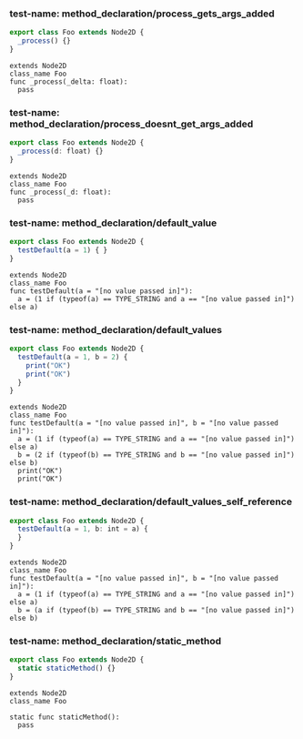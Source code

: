 
### test-name: method_declaration/process_gets_args_added

```typescript
export class Foo extends Node2D {
  _process() {}
}
```
```gdscript
extends Node2D
class_name Foo
func _process(_delta: float):
  pass
```


### test-name: method_declaration/process_doesnt_get_args_added

```typescript
export class Foo extends Node2D {
  _process(d: float) {}
}
```
```gdscript
extends Node2D
class_name Foo
func _process(_d: float):
  pass
```


### test-name: method_declaration/default_value

```typescript
export class Foo extends Node2D {
  testDefault(a = 1) { }
}
```
```gdscript
extends Node2D
class_name Foo
func testDefault(a = "[no value passed in]"):
  a = (1 if (typeof(a) == TYPE_STRING and a == "[no value passed in]") else a)
```


### test-name: method_declaration/default_values

```typescript
export class Foo extends Node2D {
  testDefault(a = 1, b = 2) {
    print("OK")
    print("OK")
  }
}
```
```gdscript
extends Node2D
class_name Foo
func testDefault(a = "[no value passed in]", b = "[no value passed in]"):
  a = (1 if (typeof(a) == TYPE_STRING and a == "[no value passed in]") else a)
  b = (2 if (typeof(b) == TYPE_STRING and b == "[no value passed in]") else b)
  print("OK")
  print("OK")
```


### test-name: method_declaration/default_values_self_reference

```typescript
export class Foo extends Node2D {
  testDefault(a = 1, b: int = a) {
  }
}
```
```gdscript
extends Node2D
class_name Foo
func testDefault(a = "[no value passed in]", b = "[no value passed in]"):
  a = (1 if (typeof(a) == TYPE_STRING and a == "[no value passed in]") else a)
  b = (a if (typeof(b) == TYPE_STRING and b == "[no value passed in]") else b)
```


### test-name: method_declaration/static_method

```typescript
export class Foo extends Node2D {
  static staticMethod() {}
}
```
```gdscript
extends Node2D
class_name Foo

static func staticMethod():
  pass
```

